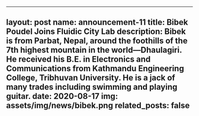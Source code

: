 
---
layout: post
name: announcement-11
title: Bibek Poudel Joins Fluidic City Lab
description: Bibek is from Parbat, Nepal, around the foothills of the 7th highest mountain in the world—Dhaulagiri. He received his B.E. in Electronics and Communications from Kathmandu Engineering College, Tribhuvan University. He is a jack of many trades including swimming and playing guitar.
date: 2020-08-17
img: assets/img/news/bibek.png
related_posts: false
---

